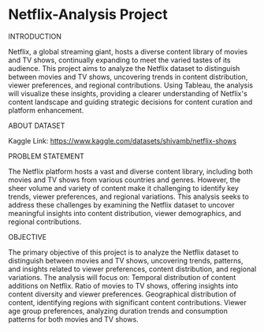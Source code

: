 # Netflix-Analysis Project
INTRODUCTION

Netflix, a global streaming giant, hosts a diverse content library of movies and TV shows, continually expanding to meet the varied tastes of its audience. This project aims to analyze the Netflix dataset to distinguish between movies and TV shows, uncovering trends in content distribution, viewer preferences, and regional contributions. Using Tableau, the analysis will visualize these insights, providing a clearer understanding of Netflix's content landscape and guiding strategic decisions for content curation and platform enhancement.

ABOUT DATASET 

Kaggle Link: https://www.kaggle.com/datasets/shivamb/netflix-shows

PROBLEM STATEMENT

The Netflix platform hosts a vast and diverse content library, including both movies and TV shows from various countries and genres. However, the sheer volume and variety of content make it challenging to identify key trends, viewer preferences, and regional variations. This analysis seeks to address these challenges by examining the Netflix dataset to uncover meaningful insights into content distribution, viewer demographics, and regional contributions.

OBJECTIVE

The primary objective of this project is to analyze the Netflix dataset to distinguish between movies and TV shows, uncovering trends, patterns, and insights related to viewer preferences, content distribution, and regional variations. The analysis will focus on: Temporal distribution of content additions on Netflix. Ratio of movies to TV shows, offering insights into content diversity and viewer preferences. Geographical distribution of content, identifying regions with significant content contributions. Viewer age group preferences, analyzing duration trends and consumption patterns for both movies and TV shows.
